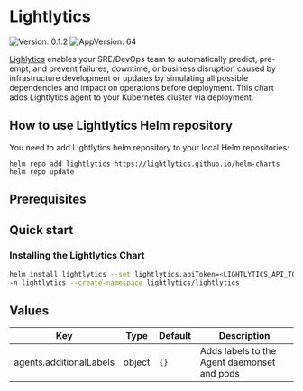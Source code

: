 # Lightlytics

![Version: 0.1.2](https://img.shields.io/badge/Version-0.1.2-informational?style=flat-square) ![AppVersion: 64](https://img.shields.io/badge/AppVersion-64-informational?style=flat-square)

[Lighlytics](https://www.lightlytics.com) enables your SRE/DevOps team to automatically predict, pre-empt, and prevent failures, downtime, or business disruption caused by infrastructure development or updates by simulating all possible dependencies and impact on operations before deployment.
This chart adds Lightlytics agent to your Kubernetes cluster via deployment.


## How to use Lightlytics Helm repository
You need to add Lightlytics helm repository to your local Helm repositories:

```
helm repo add lightlytics https://lightlytics.github.io/helm-charts
helm repo update
```

## Prerequisites

## Quick start

### Installing the Lightlytics Chart

```bash
helm install lightlytics --set lightlytics.apiToken=<LIGHTLYTICS_API_TOKEN> --set lightlytics.apiUrl=<LIGHTLYTICS_API_URL>
-n lightlytics --create-namespace lightlytics/lightlytics
```

## Values

| Key | Type | Default | Description |
|-----|------|---------|-------------|
| agents.additionalLabels | object | `{}` | Adds labels to the Agent daemonset and pods |
